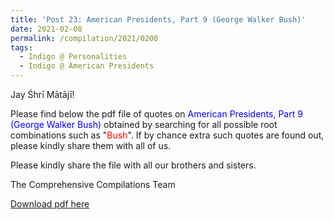 ```yaml
---
title: 'Post 23: American Presidents, Part 9 (George Walker Bush)'
date: 2021-02-08
permalink: /compilation/2021/0208
tags:
  - Indigo @ Personalities
  - Indigo @ American Presidents
---
```

Jay Śhrī Mātājī!

Please find below the pdf file of quotes on <font color="blue">American Presidents, Part 9 (George Walker Bush)</font> obtained by searching for all possible root combinations such as "<font color="red">Bush</font>". If by chance extra such quotes are found out, please kindly share them with all of us.<br>

Please kindly share the file with all our brothers and sisters.  

The Comprehensive Compilations Team

[Download pdf here](http://seven-teams.github.io/files/American_Presidents_Part_9_George_Walker_Bush.pdf)